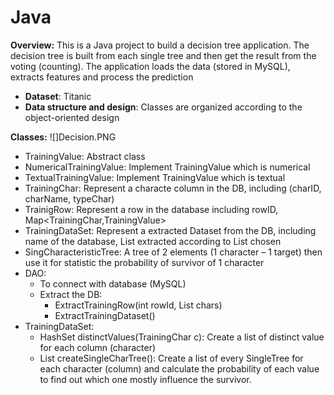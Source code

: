 # Java
**Overview:**
This is a Java project to build a decision tree application. 
The decision tree is built from each single tree and then get the result from the voting (counting). The application loads the data (stored in MySQL), extracts features and process the prediction
- **Dataset**: Titanic
- **Data structure and design**: Classes are organized according to the object-oriented design

**Classes:**
![]Decision.PNG
-	TrainingValue: Abstract class 
-	NumericalTrainingValue: Implement TrainingValue which is numerical 
-	TextualTrainingValue: Implement TrainingValue which is textual 
-	TrainingChar: Represent a  characte column in the DB, including (charID, charName, typeChar)
-	TrainigRow: Represent a row in the database including rowID, Map<TrainingChar,TrainingValue>
-	TrainingDataSet: Represent a extracted Dataset from the DB, including name of the database, List<TrainingRow> extracted according to List<TrainingChar> chosen
-	SingCharacteristicTree: A tree of 2 elements (1 character – 1 target) then use it for statistic the probability of survivor of 1 character
- DAO:
  -	To connect with database (MySQL)
  -	Extract the DB:
    -	ExtractTrainingRow(int rowId, List<TrainingChar> chars)
    -	ExtractTrainingDataset() 
- TrainingDataSet:
  -	HashSet<String> distinctValues(TrainingChar c): Create a list of distinct value for each column (character)
  -	List<SingleCharacteristicTree> createSingleCharTree(): Create a list of every SingleTree for each character (column) and calculate the probability of each value to find out which one mostly influence the survivor.


